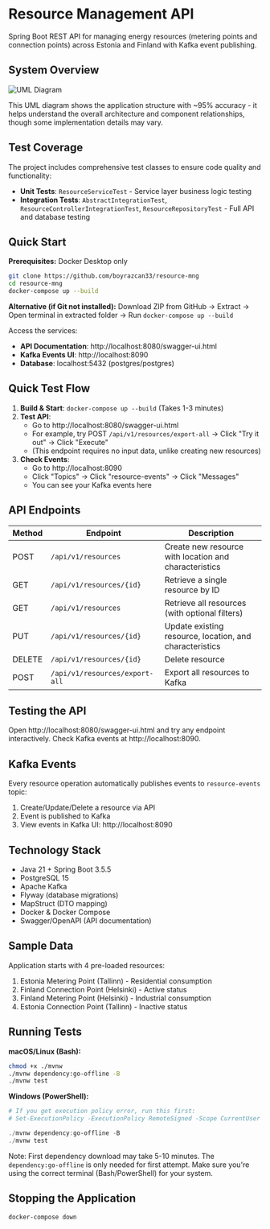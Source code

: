# Resource Management API

Spring Boot REST API for managing energy resources (metering points and connection points) across Estonia and Finland with Kafka event publishing.

## System Overview

![UML Diagram](UML.png)

This UML diagram shows the application structure with ~95% accuracy - it helps understand the overall architecture and component relationships, though some implementation details may vary.

## Test Coverage

The project includes comprehensive test classes to ensure code quality and functionality:
- **Unit Tests**: `ResourceServiceTest` - Service layer business logic testing
- **Integration Tests**: `AbstractIntegrationTest`, `ResourceControllerIntegrationTest`, `ResourceRepositoryTest` - Full API and database testing

## Quick Start

**Prerequisites:** Docker Desktop only

```bash
git clone https://github.com/boyrazcan33/resource-mng
cd resource-mng
docker-compose up --build
```

**Alternative (if Git not installed):** Download ZIP from GitHub → Extract → Open terminal in extracted folder → Run `docker-compose up --build`

Access the services:
- **API Documentation**: http://localhost:8080/swagger-ui.html
- **Kafka Events UI**: http://localhost:8090
- **Database**: localhost:5432 (postgres/postgres)

## Quick Test Flow

1. **Build & Start**: `docker-compose up --build` (Takes 1-3 minutes)
2. **Test API**:
   - Go to http://localhost:8080/swagger-ui.html
   - For example, try POST `/api/v1/resources/export-all` → Click "Try it out" → Click "Execute"
   - (This endpoint requires no input data, unlike creating new resources)
3. **Check Events**:
   - Go to http://localhost:8090
   - Click "Topics" → Click "resource-events" → Click "Messages"
   - You can see your Kafka events here

## API Endpoints

| Method | Endpoint | Description |
|--------|----------|-------------|
| POST | `/api/v1/resources` | Create new resource with location and characteristics |
| GET | `/api/v1/resources/{id}` | Retrieve a single resource by ID |
| GET | `/api/v1/resources` | Retrieve all resources (with optional filters) |
| PUT | `/api/v1/resources/{id}` | Update existing resource, location, and characteristics |
| DELETE | `/api/v1/resources/{id}` | Delete resource |
| POST | `/api/v1/resources/export-all` | Export all resources to Kafka |

## Testing the API

Open http://localhost:8080/swagger-ui.html and try any endpoint interactively. Check Kafka events at http://localhost:8090.

## Kafka Events

Every resource operation automatically publishes events to `resource-events` topic:
1. Create/Update/Delete a resource via API
2. Event is published to Kafka
3. View events in Kafka UI: http://localhost:8090

## Technology Stack

- Java 21 + Spring Boot 3.5.5
- PostgreSQL 15
- Apache Kafka
- Flyway (database migrations)
- MapStruct (DTO mapping)
- Docker & Docker Compose
- Swagger/OpenAPI (API documentation)

## Sample Data

Application starts with 4 pre-loaded resources:
1. Estonia Metering Point (Tallinn) - Residential consumption
2. Finland Connection Point (Helsinki) - Active status
3. Finland Metering Point (Helsinki) - Industrial consumption
4. Estonia Connection Point (Tallinn) - Inactive status

## Running Tests

**macOS/Linux (Bash):**
```bash
chmod +x ./mvnw
./mvnw dependency:go-offline -B
./mvnw test
```

**Windows (PowerShell):**
```powershell
# If you get execution policy error, run this first:
# Set-ExecutionPolicy -ExecutionPolicy RemoteSigned -Scope CurrentUser

./mvnw dependency:go-offline -B
./mvnw test
```

Note: First dependency download may take 5-10 minutes. The `dependency:go-offline` is only needed for first attempt. Make sure you're using the correct terminal (Bash/PowerShell) for your system.

## Stopping the Application

```bash
docker-compose down
```